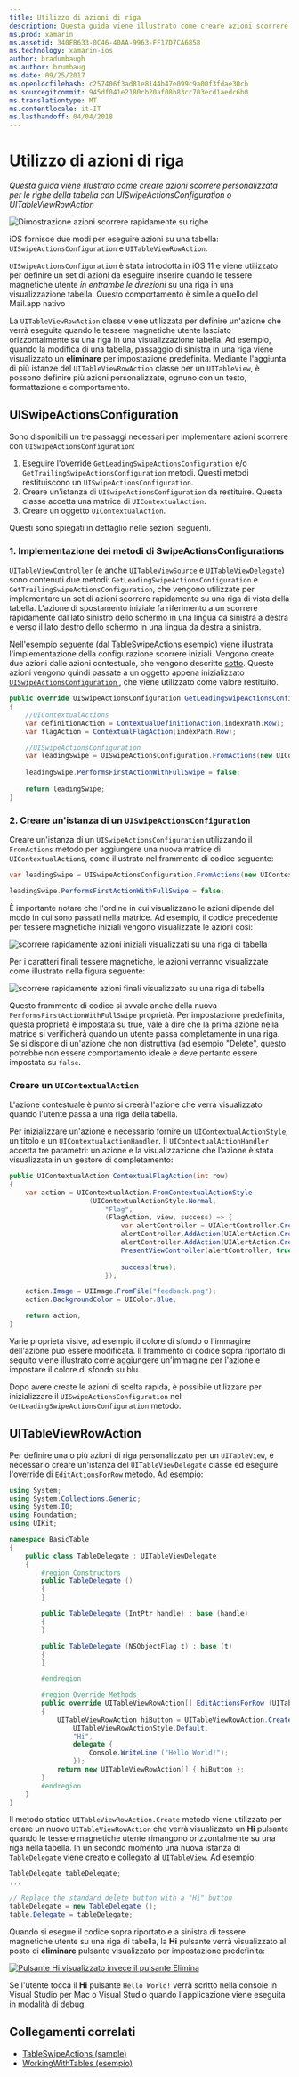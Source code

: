 ```yaml
---
title: Utilizzo di azioni di riga
description: Questa guida viene illustrato come creare azioni scorrere personalizzata per le righe della tabella con UISwipeActionsConfiguration o UITableViewRowAction
ms.prod: xamarin
ms.assetid: 340FB633-0C46-40AA-9963-FF17D7CA6858
ms.technology: xamarin-ios
author: bradumbaugh
ms.author: brumbaug
ms.date: 09/25/2017
ms.openlocfilehash: c257406f3ad81e8144b47e099c9a00f3fdae30cb
ms.sourcegitcommit: 945df041e2180cb20af08b83cc703ecd1aedc6b0
ms.translationtype: MT
ms.contentlocale: it-IT
ms.lasthandoff: 04/04/2018
---
```

# <a name="working-with-row-actions"></a>Utilizzo di azioni di riga

_Questa guida viene illustrato come creare azioni scorrere personalizzata per le righe della tabella con UISwipeActionsConfiguration o UITableViewRowAction_

![Dimostrazione azioni scorrere rapidamente su righe](row-action-images/action02.png)

iOS fornisce due modi per eseguire azioni su una tabella: `UISwipeActionsConfiguration` e `UITableViewRowAction`.

`UISwipeActionsConfiguration` è stata introdotta in iOS 11 e viene utilizzato per definire un set di azioni da eseguire inserire quando le tessere magnetiche utente _in entrambe le direzioni_ su una riga in una visualizzazione tabella. Questo comportamento è simile a quello del Mail.app nativo 

La `UITableViewRowAction` classe viene utilizzata per definire un'azione che verrà eseguita quando le tessere magnetiche utente lasciato orizzontalmente su una riga in una visualizzazione tabella.
Ad esempio, quando la modifica di una tabella, passaggio di sinistra in una riga viene visualizzato un **eliminare** per impostazione predefinita. Mediante l'aggiunta di più istanze del `UITableViewRowAction` classe per un `UITableView`, è possono definire più azioni personalizzate, ognuno con un testo, formattazione e comportamento.


## <a name="uiswipeactionsconfiguration"></a>UISwipeActionsConfiguration

Sono disponibili un tre passaggi necessari per implementare azioni scorrere con `UISwipeActionsConfiguration`:

1. Eseguire l'override `GetLeadingSwipeActionsConfiguration` e/o `GetTrailingSwipeActionsConfiguration` metodi. Questi metodi restituiscono un `UISwipeActionsConfiguration`. 
2. Creare un'istanza di `UISwipeActionsConfiguration` da restituire. Questa classe accetta una matrice di `UIContextualAction`.
3. Creare un oggetto `UIContextualAction`.

Questi sono spiegati in dettaglio nelle sezioni seguenti.

### <a name="1-implementing-the-swipeactionsconfigurations-methods"></a>1. Implementazione dei metodi di SwipeActionsConfigurations

`UITableViewController` (e anche `UITableViewSource` e `UITableViewDelegate`) sono contenuti due metodi: `GetLeadingSwipeActionsConfiguration` e `GetTrailingSwipeActionsConfiguration`, che vengono utilizzate per implementare un set di azioni scorrere rapidamente su una riga di vista della tabella. L'azione di spostamento iniziale fa riferimento a un scorrere rapidamente dal lato sinistro dello schermo in una lingua da sinistra a destra e verso il lato destro dello schermo in una lingua da destra a sinistra. 

Nell'esempio seguente (dal [TableSwipeActions](https://developer.xamarin.com/samples/monotouch/TableSwipeActions) esempio) viene illustrata l'implementazione della configurazione scorrere iniziali. Vengono create due azioni dalle azioni contestuale, che vengono descritte [sotto](#create-uicontextualaction). Queste azioni vengono quindi passate a un oggetto appena inizializzato [ `UISwipeActionsConfiguration` ](#create-uiswipeactionsconfigurations), che viene utilizzato come valore restituito.


```csharp
public override UISwipeActionsConfiguration GetLeadingSwipeActionsConfiguration(UITableView tableView, NSIndexPath indexPath)
{
    //UIContextualActions
    var definitionAction = ContextualDefinitionAction(indexPath.Row);
    var flagAction = ContextualFlagAction(indexPath.Row);

    //UISwipeActionsConfiguration
    var leadingSwipe = UISwipeActionsConfiguration.FromActions(new UIContextualAction[] { flagAction, definitionAction });
    
    leadingSwipe.PerformsFirstActionWithFullSwipe = false;
    
    return leadingSwipe;
}  
```

<a name="create-uiswipeactionsconfigurations" />

### <a name="2-instantiate-a-uiswipeactionsconfiguration"></a>2. Creare un'istanza di un `UISwipeActionsConfiguration`

Creare un'istanza di un `UISwipeActionsConfiguration` utilizzando il `FromActions` metodo per aggiungere una nuova matrice di `UIContextualAction`s, come illustrato nel frammento di codice seguente:

```csharp
var leadingSwipe = UISwipeActionsConfiguration.FromActions(new UIContextualAction[] { flagAction, definitionAction })

leadingSwipe.PerformsFirstActionWithFullSwipe = false;
```

È importante notare che l'ordine in cui visualizzano le azioni dipende dal modo in cui sono passati nella matrice. Ad esempio, il codice precedente per tessere magnetiche iniziali vengono visualizzate le azioni così:

![scorrere rapidamente azioni iniziali visualizzati su una riga di tabella](row-action-images/action03.png)

Per i caratteri finali tessere magnetiche, le azioni verranno visualizzate come illustrato nella figura seguente:

![scorrere rapidamente azioni finali visualizzato su una riga di tabella](row-action-images/action04.png)

Questo frammento di codice si avvale anche della nuova `PerformsFirstActionWithFullSwipe` proprietà. Per impostazione predefinita, questa proprietà è impostata su true, vale a dire che la prima azione nella matrice si verificherà quando un utente passa completamente in una riga. Se si dispone di un'azione che non distruttiva (ad esempio "Delete", questo potrebbe non essere comportamento ideale e deve pertanto essere impostata su `false`.

<a name="create-uicontextualaction" />

### <a name="create-a-uicontextualaction"></a>Creare un `UIContextualAction`

L'azione contestuale è punto si creerà l'azione che verrà visualizzato quando l'utente passa a una riga della tabella.

Per inizializzare un'azione è necessario fornire un `UIContextualActionStyle`, un titolo e un `UIContextualActionHandler`. Il `UIContextualActionHandler` accetta tre parametri: un'azione e la visualizzazione che l'azione è stata visualizzata in un gestore di completamento:

```csharp
public UIContextualAction ContextualFlagAction(int row)
{
    var action = UIContextualAction.FromContextualActionStyle
                    (UIContextualActionStyle.Normal,
                        "Flag",
                        (FlagAction, view, success) => {
                            var alertController = UIAlertController.Create($"Report {words[row]}?", "", UIAlertControllerStyle.Alert);
                            alertController.AddAction(UIAlertAction.Create("Cancel", UIAlertActionStyle.Cancel, null)); 
                            alertController.AddAction(UIAlertAction.Create("Yes", UIAlertActionStyle.Destructive, null));
                            PresentViewController(alertController, true, null);
                            
                            success(true);
                        });

    action.Image = UIImage.FromFile("feedback.png");
    action.BackgroundColor = UIColor.Blue;

    return action;
}
```

Varie proprietà visive, ad esempio il colore di sfondo o l'immagine dell'azione può essere modificata. Il frammento di codice sopra riportato di seguito viene illustrato come aggiungere un'immagine per l'azione e impostare il colore di sfondo su blu.

Dopo avere create le azioni di scelta rapida, è possibile utilizzare per inizializzare il `UISwipeActionsConfiguration` nel `GetLeadingSwipeActionsConfiguration` metodo.

## <a name="uitableviewrowaction"></a>UITableViewRowAction

Per definire una o più azioni di riga personalizzato per un `UITableView`, è necessario creare un'istanza del `UITableViewDelegate` classe ed eseguire l'override di `EditActionsForRow` metodo. Ad esempio:

```csharp
using System;
using System.Collections.Generic;
using System.IO;
using Foundation;
using UIKit;

namespace BasicTable
{
    public class TableDelegate : UITableViewDelegate
    {
        #region Constructors
        public TableDelegate ()
        {
        }

        public TableDelegate (IntPtr handle) : base (handle)
        {
        }

        public TableDelegate (NSObjectFlag t) : base (t)
        {
        }

        #endregion

        #region Override Methods
        public override UITableViewRowAction[] EditActionsForRow (UITableView tableView, NSIndexPath indexPath)
        {
            UITableViewRowAction hiButton = UITableViewRowAction.Create (
                UITableViewRowActionStyle.Default,
                "Hi",
                delegate {
                    Console.WriteLine ("Hello World!");
                });
            return new UITableViewRowAction[] { hiButton };
        }
        #endregion
    }
}
```

Il metodo statico `UITableViewRowAction.Create` metodo viene utilizzato per creare un nuovo `UITableViewRowAction` che verrà visualizzato un **Hi** pulsante quando le tessere magnetiche utente rimangono orizzontalmente su una riga nella tabella. In un secondo momento una nuova istanza di `TableDelegate` viene creato e collegato al `UITableView`. Ad esempio:

```csharp
TableDelegate tableDelegate;
...

// Replace the standard delete button with a "Hi" button
tableDelegate = new TableDelegate ();
table.Delegate = tableDelegate;

```

Quando si esegue il codice sopra riportato e a sinistra di tessere magnetiche utente su una riga di tabella, la **Hi** pulsante verrà visualizzato al posto di **eliminare** pulsante visualizzato per impostazione predefinita:

[![](row-action-images/action01.png "Pulsante Hi visualizzato invece il pulsante Elimina")](row-action-images/action01.png#lightbox)

Se l'utente tocca il **Hi** pulsante `Hello World!` verrà scritto nella console in Visual Studio per Mac o Visual Studio quando l'applicazione viene eseguita in modalità di debug.



## <a name="related-links"></a>Collegamenti correlati

- [TableSwipeActions (sample)](https://developer.xamarin.com/samples/monotouch/TableSwipeActions)
- [WorkingWithTables (esempio)](https://developer.xamarin.com/samples/monotouch/WorkingWithTables)
